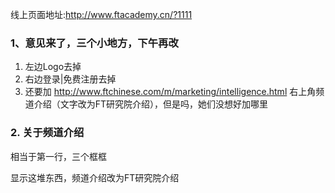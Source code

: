 线上页面地址:<http://www.ftacademy.cn/?1111>

### 1、意见来了，三个小地方，下午再改
1. 左边Logo去掉
2. 右边登录|免费注册去掉
3. 还要加 http://www.ftchinese.com/m/marketing/intelligence.html 右上角频道介绍（文字改为FT研究院介绍），但是吗，她们没想好加哪里

### 2. 关于频道介绍
相当于第一行，三个框框

显示这堆东西，频道介绍改为FT研究院介绍